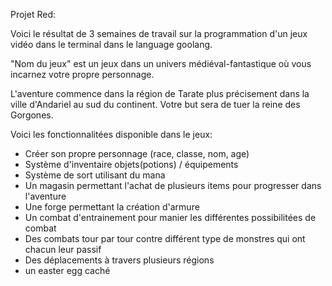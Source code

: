 Projet Red:

Voici le résultat de 3 semaines de travail sur la programmation d'un jeux vidéo dans le terminal dans le language goolang.

"Nom du jeux" est un jeux dans un univers médiéval-fantastique où vous incarnez votre propre personnage.

L'aventure commence dans la région de Tarate plus précisement dans la ville d'Andariel au sud du continent. Votre but sera de tuer la reine des Gorgones.

Voici les fonctionnalitées disponible dans le jeux:

- Créer son propre personnage (race, classe, nom, age)
- Système d'inventaire objets(potions) / équipements
- Système de sort utilisant du mana
- Un magasin permettant l'achat de plusieurs items pour progresser dans l'aventure
- Une forge permettant la création d'armure 
- Un combat d'entrainement pour manier les différentes possibilitées de combat
- Des combats tour par tour contre différent type de monstres qui ont chacun leur passif
- Des déplacements à travers plusieurs régions
- un easter egg caché





